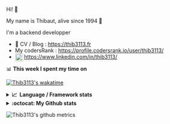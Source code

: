 Hi! 👋

My name is Thibaut, alive since 1994 🍷

I'm a backend developper

-   📝 CV / Blog : https://thib3113.fr
-   My codersRank : https://profile.codersrank.io/user/thib3113/
-   <a href="https://www.linkedin.com/in/thib3113/"><img align="left" alt="Thib3113's Linkedin" width="21px" src="https://raw.githubusercontent.com/peterthehan/peterthehan/master/assets/linkedin.svg" /></a> https://www.linkedin.com/in/thib3113/

📊 **This week I spent my time on**

[![Thib3113's wakatime](https://github-readme-stats.vercel.app/api/wakatime?username=thib3113&layout=default&theme=dracula&langs_count=6&hide_title=true&hide_border=true)](https://wakatime.com/@thib3113)

<details>
  <summary><b>📈&nbsp;&nbsp;Language&nbsp;/&nbsp;Framework stats</b></summary>
  <br/>  
  <a href='https://profile.codersrank.io/user/thib3113/'>
  <img src='http://cr-skills-chart-widget.azurewebsites.net/api/api?username=thib3113&padding=30&skills=php,batchfile,javascript,less,mysql,reactjs,scss,shell,typescript,vue'>
  </a>
</details>

<details>
  <summary><b>:octocat: My Github stats</b></summary>
  <br/>  
  
  <img src="https://github-readme-stats.vercel.app/api?username=thib3113&theme=dracula&show_icons=true&" alt="Thib3113's GitHub stats" />

<!--START_SECTION:activity-->

1. 🎉 Merged PR [#25](https://github.com/thib3113/unifi-blockips-srv/pull/25) in [thib3113/unifi-blockips-srv](https://github.com/thib3113/unifi-blockips-srv)
2. 🎉 Merged PR [#24](https://github.com/thib3113/unifi-blockips-srv/pull/24) in [thib3113/unifi-blockips-srv](https://github.com/thib3113/unifi-blockips-srv)
3. 🎉 Merged PR [#186](https://github.com/thib3113/unifi-client/pull/186) in [thib3113/unifi-client](https://github.com/thib3113/unifi-client)
4. 🎉 Merged PR [#183](https://github.com/thib3113/unifi-client/pull/183) in [thib3113/unifi-client](https://github.com/thib3113/unifi-client)
5. 🎉 Merged PR [#185](https://github.com/thib3113/unifi-client/pull/185) in [thib3113/unifi-client](https://github.com/thib3113/unifi-client)
 <!--END_SECTION:activity-->

</details>

![Thib3113's github metrics](https://gist.githubusercontent.com/thib3113/83a96e16f8bca103f1b0e376186c66ec/raw/github-metrics.svg)

